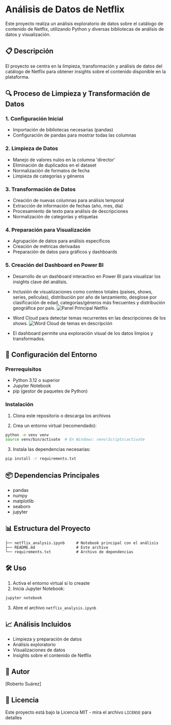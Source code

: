 # Análisis de Datos de Netflix

Este proyecto realiza un análisis exploratorio de datos sobre el catálogo de contenido de Netflix, utilizando Python y diversas bibliotecas de análisis de datos y visualización.

## 📋 Descripción

El proyecto se centra en la limpieza, transformación y análisis de datos del catálogo de Netflix para obtener insights sobre el contenido disponible en la plataforma.

## 🔍 Proceso de Limpieza y Transformación de Datos

### 1. Configuración Inicial
- Importación de bibliotecas necesarias (pandas)
- Configuración de pandas para mostrar todas las columnas

### 2. Limpieza de Datos
- Manejo de valores nulos en la columna 'director'
- Eliminación de duplicados en el dataset
- Normalización de formatos de fecha
- Limpieza de categorías y géneros

### 3. Transformación de Datos
- Creación de nuevas columnas para análisis temporal
- Extracción de información de fechas (año, mes, día)
- Procesamiento de texto para análisis de descripciones
- Normalización de categorías y etiquetas

### 4. Preparación para Visualización
- Agrupación de datos para análisis específicos
- Creación de métricas derivadas
- Preparación de datos para gráficos y dashboards

### 5. Creación del Dashboard en Power BI
- Desarrollo de un dashboard interactivo en Power BI para visualizar los insights clave del análisis.
- Inclusión de visualizaciones como conteos totales (países, shows, series, películas), distribución por año de lanzamiento, desglose por clasificación de edad, categorías/géneros más frecuentes y distribución geográfica por país.
  ![Panel Principal Netflix](https://github.com/user-attachments/assets/9422f240-b21a-4894-819d-bf4acd4c2df0)
- Word Cloud para detectar temas recurrentes en las descripciones de los shows.
  ![Word Cloud de temas en descripción](https://github.com/user-attachments/assets/0827e489-070d-4582-a880-6db7eb3b4f65)

- El dashboard permite una exploración visual de los datos limpios y transformados.

## 🚀 Configuración del Entorno

### Prerrequisitos

- Python 3.12 o superior
- Jupyter Notebook
- pip (gestor de paquetes de Python)

### Instalación

1. Clona este repositorio o descarga los archivos

2. Crea un entorno virtual (recomendado):
```bash
python -m venv venv
source venv/bin/activate  # En Windows: venv\Scripts\activate
```

3. Instala las dependencias necesarias:
```bash
pip install -r requirements.txt
```

## 📦 Dependencias Principales

- pandas
- numpy
- matplotlib
- seaborn
- jupyter

## 📊 Estructura del Proyecto

```
├── netflix_analysis.ipynb     # Notebook principal con el análisis
├── README.md                  # Este archivo
└── requirements.txt           # Archivo de dependencias
```

## 🛠️ Uso

1. Activa el entorno virtual si lo creaste
2. Inicia Jupyter Notebook:
```bash
jupyter notebook
```
3. Abre el archivo `netflix_analysis.ipynb`

## 📈 Análisis Incluidos

- Limpieza y preparación de datos
- Análisis exploratorio
- Visualizaciones de datos
- Insights sobre el contenido de Netflix

## 👥 Autor

[Roberto Suárez]

## 📄 Licencia

Este proyecto está bajo la Licencia MIT - mira el archivo `LICENSE` para detalles
